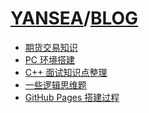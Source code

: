 # [YANSEA](https://yansea.cc)/[BLOG](https://yansea.cc/blog)

- [期货交易知识][221201]
- [PC 环境搭建][221129]
- [C++ 面试知识点整理][220414]
- [一些逻辑思维题][220410]
- [GitHub Pages 搭建过程][220317]

[221201]:./221201-knowledge-of-futures-trading
[221129]:./221129-pc-environment-setup
[220414]:./220414-knowledge-summary-of-cpp
[220410]:./220410-summary-of-logical-thinking-questions
[220317]:./220317-github-pages-building-process